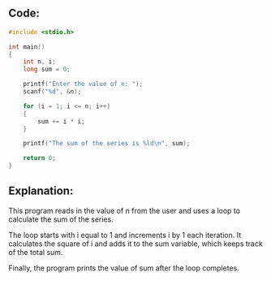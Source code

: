 ## Code:

```c
#include <stdio.h>

int main()
{
    int n, i;
    long sum = 0;

    printf("Enter the value of n: ");
    scanf("%d", &n);

    for (i = 1; i <= n; i++)
    {
        sum += i * i;
    }

    printf("The sum of the series is %ld\n", sum);

    return 0;
}

```

## Explanation:

This program reads in the value of n from the user and uses a loop to calculate the sum of the series.

The loop starts with i equal to 1 and increments i by 1 each iteration. It calculates the square of i and adds it to the sum variable, which keeps track of the total sum.

Finally, the program prints the value of sum after the loop completes.
